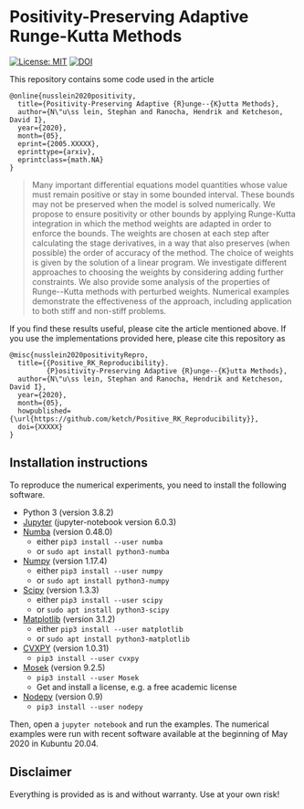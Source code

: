 # Positivity-Preserving Adaptive Runge-Kutta Methods

[![License: MIT](https://img.shields.io/badge/License-MIT-success.svg)](https://opensource.org/licenses/MIT)
[![DOI](https://zenodo.org/badge/DOI/XXXXX.svg)](https://doi.org/XXXXX)

This repository contains some code used in the article
```
@online{nusslein2020positivity,
  title={Positivity-Preserving Adaptive {R}unge--{K}utta Methods},
  author={N\"u\ss lein, Stephan and Ranocha, Hendrik and Ketcheson, David I},
  year={2020},
  month={05},
  eprint={2005.XXXXX},
  eprinttype={arxiv},
  eprintclass={math.NA}
}
```

> Many important differential equations model quantities whose value must remain positive or stay in some bounded interval. These bounds may not be preserved when the model is solved numerically. We propose to ensure positivity or other bounds by applying Runge-Kutta integration in which the method weights are adapted in order to enforce the bounds. The weights are chosen at each step after calculating the stage derivatives, in a way that also preserves (when possible) the order of accuracy of the method. The choice of weights is given by the solution of a linear program. We investigate different approaches to choosing the weights by considering adding further constraints. We also provide some analysis of the properties
of Runge--Kutta methods with perturbed weights. Numerical examples demonstrate the effectiveness of the approach, including application to both stiff and non-stiff problems.

If you find these results useful, please cite the article mentioned above. If you
use the implementations provided here, please cite this repository as
```
@misc{nusslein2020positivityRepro,
  title={{Positive_RK_Reproducibility}.
         {P}ositivity-Preserving Adaptive {R}unge--{K}utta Methods},
  author={N\"u\ss lein, Stephan and Ranocha, Hendrik and Ketcheson, David I},
  year={2020},
  month={05},
  howpublished={\url{https://github.com/ketch/Positive_RK_Reproducibility}},
  doi={XXXXX}
}
```


## Installation instructions

To reproduce the numerical experiments, you need to install the following software.

- Python 3 (version 3.8.2)
- [Jupyter](https://jupyter.org/) (jupyter-notebook version 6.0.3)
- [Numba](http://numba.pydata.org/) (version 0.48.0)
  - either `pip3 install --user numba`
  - or `sudo apt install python3-numba`
- [Numpy](https://numpy.org/) (version 1.17.4)
  - either `pip3 install --user numpy`
  - or `sudo apt install python3-numpy`
- [Scipy](https://www.scipy.org/) (version 1.3.3)
  - either `pip3 install --user scipy`
  - or `sudo apt install python3-scipy`
- [Matplotlib](https://matplotlib.org/) (version 3.1.2)
  - either `pip3 install --user matplotlib`
  - or `sudo apt install python3-matplotlib`
- [CVXPY](https://www.cvxpy.org/) (version 1.0.31)
  - `pip3 install --user cvxpy`
- [Mosek](https://www.mosek.com/) (version 9.2.5)
  - `pip3 install --user Mosek`
  - Get and install a license, e.g. a free academic license
- [Nodepy](https://github.com/ketch/nodepy) (version 0.9)
  - `pip3 install --user nodepy`

Then, open a `jupyter notebook` and run the examples. The numerical examples were run with recent software available at the beginning of May 2020 in Kubuntu 20.04.


## Disclaimer

Everything is provided as is and without warranty. Use at your own risk!
